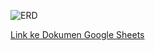 ![ERD](https://drive.google.com/uc?id=1CJZ2aSZ1obkni8nWO_DZmF3rXQFlaYnR)

[Link ke Dokumen Google Sheets](https://docs.google.com/spreadsheets/d/1vMzTtz28N_vmn-eXDtPFMQ50qbcZUAw4r6bHNYf06z8/edit?usp=sharing)